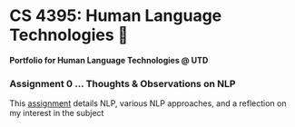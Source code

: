 # CS 4395: Human Language Technologies :sparkling_heart:
**Portfolio for Human Language Technologies @ UTD**

### Assignment 0 ... Thoughts & Observations on NLP
This [assignment](https://github.com/nina-rao/HLT/blob/main/Overview%20of%20NLP.pdf) details NLP, various NLP approaches, and a reflection on my interest in the subject

